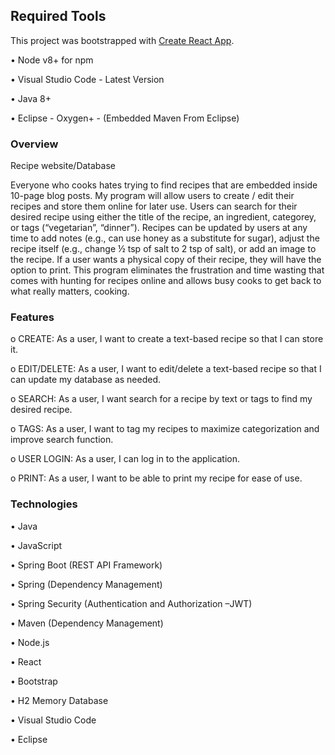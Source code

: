 ## Required Tools 
This project was bootstrapped with [Create React App](https://github.com/facebook/create-react-app).

• Node v8+ for npm

• Visual Studio Code - Latest Version

• Java 8+

• Eclipse - Oxygen+ - (Embedded Maven From Eclipse)  


### Overview
Recipe website/Database

Everyone who cooks hates trying to find recipes that are embedded inside 10-page blog posts. My program will allow users to create / edit their recipes and store them online for later use. Users can search for their desired recipe using either the title of the recipe, an ingredient, categorey, or tags (“vegetarian”, “dinner”). Recipes can be updated by users at any time to add notes (e.g., can use honey as a substitute for sugar), adjust the recipe itself (e.g., change ½ tsp of salt to 2 tsp of salt), or add an image to the recipe. If a user wants a physical copy of their recipe, they will have the option to print. This program eliminates the frustration and time wasting that comes with hunting for recipes online and allows busy cooks to get back to what really matters, cooking.

### Features
o	CREATE: As a user, I want to create a text-based recipe so that I can store it.

o	EDIT/DELETE: As a user, I want to edit/delete a text-based recipe so that I can update my database as needed.

o	SEARCH: As a user, I want search for a recipe by text or tags to find my desired recipe.

o	TAGS: As a user, I want to tag my recipes to maximize categorization and improve search function.

o	USER LOGIN: As a user, I can log in to the application.

o	PRINT: As a user, I want to be able to print my recipe for ease of use.

### Technologies
•	Java

•	JavaScript

•	Spring Boot (REST API Framework)

•	Spring (Dependency Management)

•	Spring Security (Authentication and Authorization –JWT)

•	Maven (Dependency Management)

•	Node.js

•	React

•	Bootstrap

•	H2 Memory Database

•	Visual Studio Code

•	Eclipse



